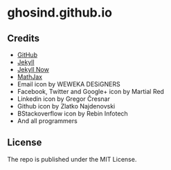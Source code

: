 # ghosind.github.io

## Credits
- [GitHub](https://github.com)
- [Jekyll](https://jekyllrb.com/)
- [Jekyll Now](https://github.com/barryclark/jekyll-now)
- [MathJax](https://www.mathjax.org/)
- Email icon by WEWEKA DESiGNERS
- Facebook, Twitter and Google+ icon by Martial Red
- Linkedin icon by Gregor Čresnar
- Github icon by Zlatko Najdenovski
- BStackoverflow icon by Rebin Infotech
- And all programmers

## License
The repo is published under the MIT License.